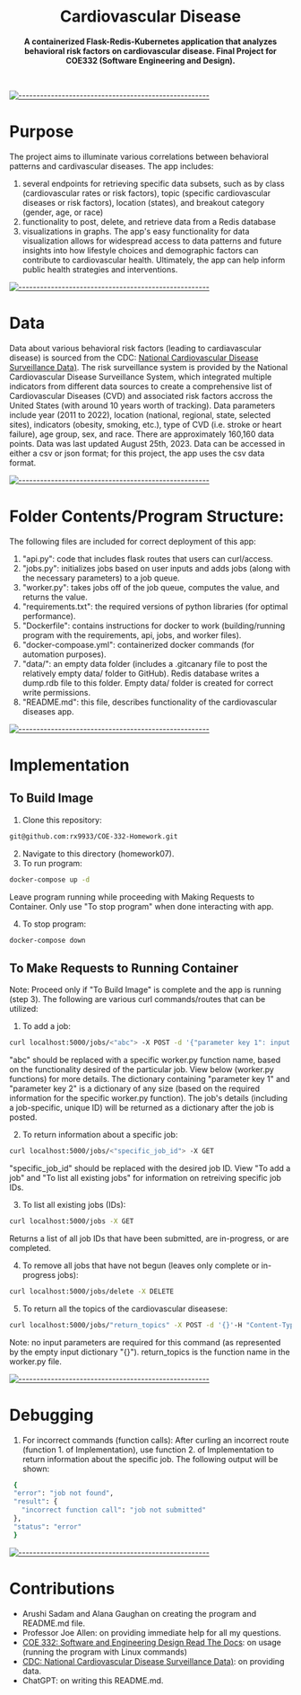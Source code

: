 <h1 align="center">Cardiovascular Disease</h1>
<p align="center">
  <b>A containerized Flask-Redis-Kubernetes application that analyzes behavioral risk factors on cardiovascular disease. Final Project for COE332 (Software Engineering and Design).</b></br>
  <sub><sub>
</p>

<br />

[![-----------------------------------------------------](https://raw.githubusercontent.com/andreasbm/readme/master/assets/lines/cloudy.png)](#purpose)
#  Purpose
The project aims to illuminate various correlations between behavioral patterns and cardivascular diseases. The app includes:
1. several endpoints for retrieving specific data subsets, such as by class (cardiovascular rates or risk factors), topic (specific cardiovascular diseases or risk factors), location (states), and breakout category (gender, age, or race)
2. functionality to post, delete, and retrieve data from a Redis database
3. visualizations in graphs.
The app's easy functionality for data visualization allows for widespread access to data patterns and future insights into how lifestyle choices and demographic factors can contribute to cardiovascular health. Ultimately, the app can help inform public health strategies and interventions. 

[![-----------------------------------------------------](https://raw.githubusercontent.com/andreasbm/readme/master/assets/lines/cloudy.png)](#data)
#  Data
Data about various behavioral risk factors (leading to cardiavascular disease) is sourced from the CDC: [National Cardiovascular Disease Surveillance Data)](https://data.cdc.gov/Heart-Disease-Stroke-Prevention/Behavioral-Risk-Factor-Surveillance-System-BRFSS-N/ikwk-8git/about_data). The risk surveillance system is provided by the National Cardiovascular Disease Surveillance System, which integrated multiple indicators from different data sources to create a comprehensive list of Cardiovascular Diseases (CVD) and associated risk factors accross the United States (with around 10 years worth of tracking). Data parameters include year (2011 to 2022), location (national, regional, state, selected sites), indicators (obesity, smoking, etc.), type of CVD (i.e. stroke or heart failure), age group, sex, and race. There are approximately 160,160 data points. Data was last updated August 25th, 2023. Data can be accessed in either a csv or json format; for this project, the app uses the csv data format. 

[![-----------------------------------------------------](https://raw.githubusercontent.com/andreasbm/readme/master/assets/lines/cloudy.png)](#foldercontents)
#  Folder Contents/Program Structure:
The following files are included for correct deployment of this app:
1. "api.py": code that includes flask routes that users can curl/access.
2. "jobs.py": initializes jobs based on user inputs and adds jobs (along with the necessary parameters) to a job queue.
3. "worker.py": takes jobs off of the job queue, computes the value, and returns the value.
4. "requirements.txt": the required versions of python libraries (for optimal performance).
6. "Dockerfile": contains instructions for docker to work (building/running program with the requirements, api, jobs, and worker files).
7. "docker-compoase.yml":  containerized docker commands (for automation purposes).
8. "data/": an empty data folder (includes a .gitcanary file to post the relatively empty data/ folder to GitHub). Redis database writes a dump.rdb file to this folder. Empty data/ folder is created for correct write permissions. 
9. "README.md": this file, describes functionality of the cardiovascular diseases app.

[![-----------------------------------------------------](https://raw.githubusercontent.com/andreasbm/readme/master/assets/lines/cloudy.png)](#implementation)
#  Implementation

## To Build Image
1. Clone this repository:
```bash
git@github.com:rx9933/COE-332-Homework.git
```
2. Navigate to this directory (homework07). 
3. To run program:
```bash
docker-compose up -d
```
Leave program running while proceeding with Making Requests to Container. Only use "To stop program" when done interacting with app.

4. To stop program:
```bash
docker-compose down
```

## To Make Requests to Running Container
Note: Proceed only if "To Build Image" is complete and the app is running (step 3). 
The following are various curl commands/routes that can be utilized: 

1. To add a job:
```bash
curl localhost:5000/jobs/<"abc"> -X POST -d '{"parameter key 1": input data 1, "parameter key 2": input data 2}' -H "Content-Type: application/json"
```
"abc" should be replaced with a specific worker.py function name, based on the functionality desired of the particular job. View below (worker.py functions) for more details. 
The dictionary containing "parameter key 1" and "parameter key 2" is a dictionary of any size (based on the required information for the specific worker.py function). 
The job's details (including a job-specific, unique ID) will be returned as a dictionary after the job is posted. 

2. To return information about a specific job:
```bash
curl localhost:5000/jobs/<"specific_job_id"> -X GET
```
"specific_job_id" should be replaced with the desired job ID. View "To add a job" and "To list all existing jobs" for information on retreiving specific job IDs. 

3. To list all existing jobs (IDs):
```bash
curl localhost:5000/jobs -X GET
```
Returns a list of all job IDs that have been submitted, are in-progress, or are completed. 

4. To remove all jobs that have not begun (leaves only complete or in-progress jobs):
```bash
curl localhost:5000/jobs/delete -X DELETE
```
5. To return all the topics of the cardiovascular diseasese:
```bash
curl localhost:5000/jobs/"return_topics" -X POST -d '{}'-H "Content-Type: application/json"
```
Note: no input parameters are required for this command (as represented by the empty input dictionary "{}").
return_topics is the function name in the worker.py file. 

[![-----------------------------------------------------](https://raw.githubusercontent.com/andreasbm/readme/master/assets/lines/cloudy.png)](#debugging)
#  Debugging
1. For incorrect commands (function calls):
 After curling an incorrect route (function 1. of Implementation), use function 2. of Implementation to return information about the specific job.
 The following output will be shown:
 ```bash
  {
  "error": "job not found",
  "result": {
    "incorrect function call": "job not submitted"
  },
  "status": "error"
  }
```

[![-----------------------------------------------------](https://raw.githubusercontent.com/andreasbm/readme/master/assets/lines/cloudy.png)](#contributions)
#  Contributions
* Arushi Sadam and Alana Gaughan on creating the program and README.md file. 
* Professor Joe Allen: on providing immediate help for all my questions.
* [COE 332: Software and Engineering Design Read The Docs](https://coe-332-sp24.readthedocs.io/en/latest/unit05/containers_2.html): on usage (running the program with Linux commands)
* [CDC: National Cardiovascular Disease Surveillance Data)](https://data.cdc.gov/Heart-Disease-Stroke-Prevention/Behavioral-Risk-Factor-Surveillance-System-BRFSS-N/ikwk-8git/about_data): on providing data.
* ChatGPT: on writing this README.md.
